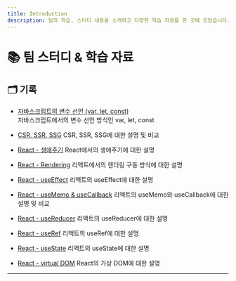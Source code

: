 ```yaml
---
title: Introduction
description: 팀의 학습, 스터디 내용을 소개하고 다양한 학습 자료를 한 곳에 모았습니다.
---
```


# 📚 팀 스터디 & 학습 자료

## 🗂️ 기록

- [자바스크립트의 변수 선언 (var, let, const)](./javascript/var-let-const.md)  
  자바스크립트에서의 변수 선언 방식인 var, let, const

- [CSR, SSR, SSG](./web/basic/csr-ssr-ssg.md)
  CSR, SSR, SSG에 대한 설명 및 비교

- [React - 생애주기](./web/react/life-cycle.md)
  React에서의 생애주기에 대한 설명

- [React - Rendering](./web/react/rendering.md)
  리액트에서의 렌더링 구동 방식에 대한 설명

- [React - useEffect](./web/react/useEffect.md)
  리액트의 useEffect에 대한 설명

- [React - useMemo & useCallback](./web/react/useMemo-useCallback.md)
  리액트의 useMemo와 useCallback에 대한 설명 및 비교

- [React - useReducer](./web/react/useReducer.md)
  리액트의 useReducer에 대한 설명

- [React - useRef](./web/react/useRef.md)
  리액트의 useRef에 대한 설명

- [React - useState](./web/react/useState.md)
  리액트의 useState에 대한 설명

- [React - virtual DOM](./web/react/virtual-dom.md)
  React의 가상 DOM에 대한 설명

---
